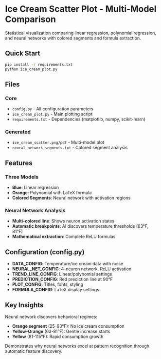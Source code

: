 # Ice Cream Scatter Plot - Multi-Model Comparison

Statistical visualization comparing linear regression, polynomial regression, and neural networks with colored segments and formula extraction.

## Quick Start

```bash
pip install -r requirements.txt
python ice_cream_plot.py
```

## Files

### Core

- `config.py` - All configuration parameters
- `ice_cream_plot.py` - Main plotting script
- `requirements.txt` - Dependencies (matplotlib, numpy, scikit-learn)

### Generated

- `ice_cream_scatter.png/pdf` - Multi-model plot
- `neural_network_segments.txt` - Colored segment analysis

## Features

### Three Models

- **Blue**: Linear regression
- **Orange**: Polynomial with LaTeX formula
- **Colored Segments**: Neural network with activation regions

### Neural Network Analysis

- **Multi-colored line**: Shows neuron activation states
- **Automatic breakpoints**: AI discovers temperature thresholds (63°F, 81°F)
- **Mathematical extraction**: Complete ReLU formulas

## Configuration (config.py)

- **DATA_CONFIG**: Temperature/ice cream data with noise
- **NEURAL_NET_CONFIG**: 4-neuron network, ReLU activation
- **TREND_LINE_CONFIG**: Linear/polynomial settings
- **PREDICTION_CONFIG**: Red prediction line at 90°F
- **PLOT_CONFIG**: Titles, fonts, styling
- **FORMULA_CONFIG**: LaTeX display settings

## Key Insights

Neural network discovers behavioral regimes:

- **Orange segment** (25-63°F): No ice cream consumption
- **Yellow-Orange** (63-81°F): Gentle increase starts
- **Yellow** (81-115°F): Rapid consumption growth

Demonstrates why neural networks excel at pattern recognition through automatic feature discovery.

